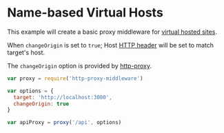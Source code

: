 # Name-based Virtual Hosts

This example will create a basic proxy middleware for [virtual hosted sites](https://en.wikipedia.org/wiki/Virtual_hosting#Name-based).

When `changeOrigin` is set to `true`; Host [HTTP header](https://en.wikipedia.org/wiki/List_of_HTTP_header_fields#Request_fields) will be set to match target's host.

The `changeOrigin` option is provided by [http-proxy](https://github.com/nodejitsu/node-http-proxy).

```javascript
var proxy = require('http-proxy-middleware')

var options = {
  target: 'http://localhost:3000',
  changeOrigin: true
}

var apiProxy = proxy('/api', options)
```
